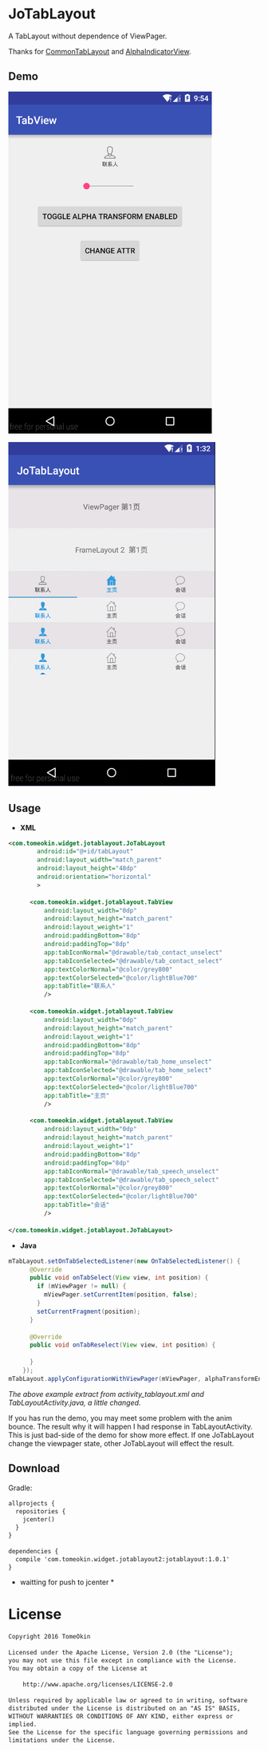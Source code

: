 JoTabLayout
===========

A TabLayout without dependence of ViewPager.  

Thanks for [CommonTabLayout][1] and [AlphaIndicatorView][2].  



Demo
----

![TabView](art/TabView.gif)

![JoTabLayout](art/JoTabLayout.gif)



Usage
-----

- **XML**

```xml
<com.tomeokin.widget.jotablayout.JoTabLayout
        android:id="@+id/tabLayout"
        android:layout_width="match_parent"
        android:layout_height="48dp"
        android:orientation="horizontal"
        >

      <com.tomeokin.widget.jotablayout.TabView
          android:layout_width="0dp"
          android:layout_height="match_parent"
          android:layout_weight="1"
          android:paddingBottom="8dp"
          android:paddingTop="8dp"
          app:tabIconNormal="@drawable/tab_contact_unselect"
          app:tabIconSelected="@drawable/tab_contact_select"
          app:textColorNormal="@color/grey800"
          app:textColorSelected="@color/lightBlue700"
          app:tabTitle="联系人"
          />

      <com.tomeokin.widget.jotablayout.TabView
          android:layout_width="0dp"
          android:layout_height="match_parent"
          android:layout_weight="1"
          android:paddingBottom="8dp"
          android:paddingTop="8dp"
          app:tabIconNormal="@drawable/tab_home_unselect"
          app:tabIconSelected="@drawable/tab_home_select"
          app:textColorNormal="@color/grey800"
          app:textColorSelected="@color/lightBlue700"
          app:tabTitle="主页"
          />

      <com.tomeokin.widget.jotablayout.TabView
          android:layout_width="0dp"
          android:layout_height="match_parent"
          android:layout_weight="1"
          android:paddingBottom="8dp"
          android:paddingTop="8dp"
          app:tabIconNormal="@drawable/tab_speech_unselect"
          app:tabIconSelected="@drawable/tab_speech_select"
          app:textColorNormal="@color/grey800"
          app:textColorSelected="@color/lightBlue700"
          app:tabTitle="会话"
          />

</com.tomeokin.widget.jotablayout.JoTabLayout>
```

- **Java**

```java
mTabLayout.setOnTabSelectedListener(new OnTabSelectedListener() {
      @Override
      public void onTabSelect(View view, int position) {
        if (mViewPager != null) {
          mViewPager.setCurrentItem(position, false);
        }
        setCurrentFragment(position);
      }

      @Override
      public void onTabReselect(View view, int position) {

      }
    });
mTabLayout.applyConfigurationWithViewPager(mViewPager, alphaTransformEnabled);
```

*The above example extract from activity_tablayout.xml and TabLayoutActivity.java, a little changed.*

If you has run the demo, you may meet some problem with the anim bounce. The result why it will happen I had response in TabLayoutActivity. This is just bad-side of the demo for show more effect. If one JoTabLayout change the viewpager state, other JoTabLayout will effect the result.


Download
--------

Gradle:
```
allprojects {
  repositories {
    jcenter()
  }
}

dependencies {
  compile 'com.tomeokin.widget.jotablayout2:jotablayout:1.0.1'
}
```

* waitting for push to jcenter *


License
=======

```
Copyright 2016 TomeOkin

Licensed under the Apache License, Version 2.0 (the "License");
you may not use this file except in compliance with the License.
You may obtain a copy of the License at

    http://www.apache.org/licenses/LICENSE-2.0

Unless required by applicable law or agreed to in writing, software
distributed under the License is distributed on an "AS IS" BASIS,
WITHOUT WARRANTIES OR CONDITIONS OF ANY KIND, either express or implied.
See the License for the specific language governing permissions and
limitations under the License.
```



[1]: https://github.com/H07000223/FlycoTabLayout
[2]: https://github.com/jeasonlzy0216/AlphaIndicatorView